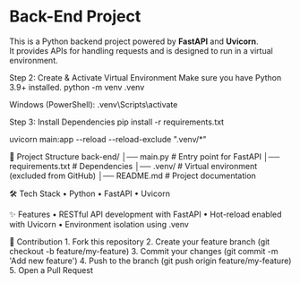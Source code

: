 # Back-End Project

This is a Python backend project powered by **FastAPI** and **Uvicorn**.  
It provides APIs for handling requests and is designed to run in a virtual environment.

Step 2: Create & Activate Virtual Environment
Make sure you have Python 3.9+ installed.
python -m venv .venv

Windows (PowerShell):
.venv\Scripts\activate

Step 3: Install Dependencies
pip install -r requirements.txt

uvicorn main:app --reload --reload-exclude ".venv/*"


📂 Project Structure
back-end/
│── main.py          # Entry point for FastAPI
│── requirements.txt # Dependencies
│── .venv/           # Virtual environment (excluded from GitHub)
│── README.md        # Project documentation

🛠 Tech Stack
	•	Python
	•	FastAPI
	•	Uvicorn

 ✨ Features
	•	RESTful API development with FastAPI
	•	Hot-reload enabled with Uvicorn
	•	Environment isolation using .venv

 🤝 Contribution
	1.	Fork this repository
	2.	Create your feature branch (git checkout -b feature/my-feature)
	3.	Commit your changes (git commit -m 'Add new feature')
	4.	Push to the branch (git push origin feature/my-feature)
	5.	Open a Pull Request
